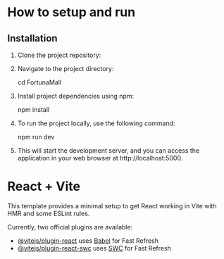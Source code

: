 # How to setup and run
## Installation

1. Clone the project repository:


2. Navigate to the project directory:

    cd FortunaMall

3. Install project dependencies using npm:

     npm install


4. To run the project locally, use the following command:

    npm run dev

5. This will start the development server, and you can access the application in your web browser at http://localhost:5000.






# React + Vite

This template provides a minimal setup to get React working in Vite with HMR and some ESLint rules.

Currently, two official plugins are available:

- [@vitejs/plugin-react](https://github.com/vitejs/vite-plugin-react/blob/main/packages/plugin-react/README.md) uses [Babel](https://babeljs.io/) for Fast Refresh
- [@vitejs/plugin-react-swc](https://github.com/vitejs/vite-plugin-react-swc) uses [SWC](https://swc.rs/) for Fast Refresh
